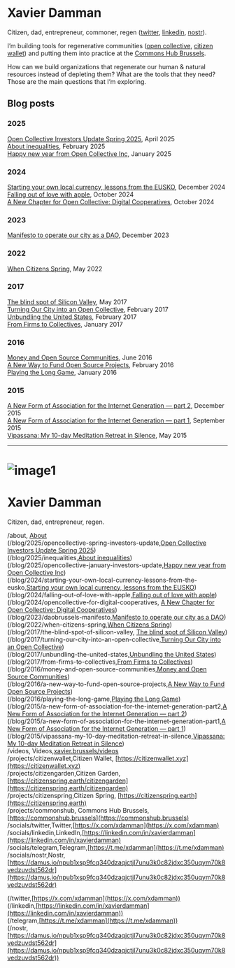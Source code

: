 # Xavier Damman

Citizen, dad, entrepreneur, commoner, regen ([twitter](https://twitter.com/xdamman), [linkedin](https://linkedin.com/in/xavierdamman), [nostr](https://damus.io/npub1xsp9fcq340dzaqjctjl7unu3k0c82jdxc350uqym70k8vedzuvdst562dr)).

I’m building tools for regenerative communities ([open collective](https://opencollective.xyz), [citizen wallet](https://citizenwallet.xyz/)) and putting them into practice at the [Commons Hub Brussels](https://commonshub.brussels/).

How can we build organizations that regenerate our human & natural resources instead of depleting them? What are the tools that they need? Those are the main questions that I’m exploring.

## Blog posts

### 2025

[Open Collective Investors Update Spring 2025](https://docs.google.com/document/d/1M8bBMuiA5kVgxQIKycz41JsIxzZzMMnKFNjb4pZOkE0/edit?tab=t.0), April 2025  
[About inequalities](https://docs.google.com/document/d/1-3zMlg4YOyegGjnqisD6nI-5Fn4_-g6Xp8NALTPxvpo/edit?tab=t.0), February 2025  
[Happy new year from Open Collective Inc](https://docs.google.com/document/d/1QvAmd1JN2n0MstM06UPtrQEEOyJV34jkcyhxlTFJ4OM/edit?tab=t.0), January 2025

### 2024

[Starting your own local currency, lessons from the EUSKO](https://docs.google.com/document/d/1c1PQMvMS4gz2HlDdR3ag1NrX5r6vsjRbsp2VfEpoTf0/edit?tab=t.0#heading=h.560msx21xkyp), December 2024  
[Falling out of love with apple](https://docs.google.com/document/d/1R4ixBrU0HJ8f30te-O31AMzp7kujF7qcGfZKO74K0og/edit?tab=t.0), October 2024  
[A New Chapter for Open Collective: Digital Cooperatives](https://docs.google.com/document/d/1M0vnjri84AhfiqpaLmkWrey_QwSPEFhWReR3JmEwvD8/edit), October 2024

### 2023

[Manifesto to operate our city as a DAO](https://docs.google.com/document/d/1NG6watiAGqd4jY1ymxbNAW8UF9PknQQJw-8wriXmbDY/edit?tab=t.0), December 2023

### 2022

[When Citizens Spring](https://docs.google.com/document/d/1wsX0T0SXvi4u4xra7t8e5eMcKLjvAGbULxYWt92yqV0/edit), May 2022

### 2017

[The blind spot of Silicon Valley](https://docs.google.com/document/d/1fRjGcHzUnsVTjfvdoPbUpZUNkm8pijSg5aV61nUpjKQ/edit?tab=t.0), May 2017  
[Turning Our City into an Open Collective](https://docs.google.com/document/d/1wVCm6020cQYVJ49rA4x6fxjI8l3cB71FT8Zp4H2A5_o/edit?tab=t.0), February 2017  
[Unbundling the United States](https://docs.google.com/document/d/1SFGQbS2tFhZQU_EAqEkdPChbNIrsQI1IVyQsZop1rX0/edit?tab=t.0#heading=h.7vztihq3whv3), February 2017  
[From Firms to Collectives](https://docs.google.com/document/d/16Q_XMJDzoDy3XJcalSB0g4Np98gQMMAfu64Pik5ZCgQ/edit?tab=t.0#heading=h.6bj7dihn8jsn), January 2017

### 2016

[Money and Open Source Communities](https://docs.google.com/document/d/1O6tKnIgLV5SuO6f6r7coiqWS1b_5CQSBN4Pi5GVyXxw/edit?tab=t.0#heading=h.io2lcrl7ydbd), June 2016  
[A New Way to Fund Open Source Projects](https://docs.google.com/document/d/1Ve_Mg0_Zj9fKSTvQODRUALqvFtiX9xq2ZMzbPytZrgc/edit?tab=t.0), February 2016  
[Playing the Long Game](https://docs.google.com/document/d/1DHq5SBGrsV1npOizUKmer3mfRrwnYFVpl4e2XeaP_No/edit?tab=t.0#heading=h.q8u4ew8ssypy), January 2016

### 2015

[A New Form of Association for the Internet Generation — part 2](https://docs.google.com/document/d/1wP6PROx2AgtV7VDdUYDD6oQiCtSW4R8BOplAbt7PyDw/edit?tab=t.0), December 2015  
[A New Form of Association for the Internet Generation — part 1](https://docs.google.com/document/d/1nB_HlbaST2TBYyinxZLKcz0dwjGLi0uKkeKhLxeEpw8/edit?tab=t.0#heading=h.d0xroirb1ubp), September 2015  
[Vipassana: My 10-day Meditation Retreat in Silence](https://docs.google.com/document/d/17JPxtFchF9y8U3bcIki82sQhFWJ2uWIgDqZ_sVJra2c/edit?tab=t.0), May 2015

---

# ![image1](./images/index_image1.png)

# Xavier Damman

Citizen, dad, entrepreneur, regen.

/about, [About](https://docs.google.com/document/d/1x1mxg2vWwECHjt5rdY09cwxZos8vEJ0OH98c3bnNaCA/edit?tab=t.0)  
(/blog/2025/opencollective-spring-investors-update,[Open Collective Investors Update Spring 2025](https://docs.google.com/document/d/1M8bBMuiA5kVgxQIKycz41JsIxzZzMMnKFNjb4pZOkE0/edit?tab=t.0))  
(/blog/2025/inequalities,[About inequalities](https://docs.google.com/document/d/1-3zMlg4YOyegGjnqisD6nI-5Fn4_-g6Xp8NALTPxvpo/edit?tab=t.0))  
(/blog/2025/opencollective-january-investors-update,[Happy new year from Open Collective Inc](https://docs.google.com/document/d/1QvAmd1JN2n0MstM06UPtrQEEOyJV34jkcyhxlTFJ4OM/edit?tab=t.0))  
(/blog/2024/starting-your-own-local-currency-lessons-from-the-eusko,[Starting your own local currency, lessons from the EUSKO](https://docs.google.com/document/d/1c1PQMvMS4gz2HlDdR3ag1NrX5r6vsjRbsp2VfEpoTf0/edit?tab=t.0#heading=h.560msx21xkyp))  
(/blog/2024/falling-out-of-love-with-apple,[Falling out of love with apple](https://docs.google.com/document/d/1R4ixBrU0HJ8f30te-O31AMzp7kujF7qcGfZKO74K0og/edit?tab=t.0))  
(/blog/2024/opencollective-for-digital-cooperatives, [A New Chapter for Open Collective: Digital Cooperatives](https://docs.google.com/document/d/1M0vnjri84AhfiqpaLmkWrey_QwSPEFhWReR3JmEwvD8/edit?tab=t.0))  
(/blog/2023/daobrussels-manifesto,[Manifesto to operate our city as a DAO](https://docs.google.com/document/d/1NG6watiAGqd4jY1ymxbNAW8UF9PknQQJw-8wriXmbDY/edit?tab=t.0))  
(/blog/2022/when-citizens-spring,[When Citizens Spring](https://docs.google.com/document/d/1wsX0T0SXvi4u4xra7t8e5eMcKLjvAGbULxYWt92yqV0/edit))  
(/blog/2017/the-blind-spot-of-silicon-valley, [The blind spot of Silicon Valley](https://docs.google.com/document/d/1fRjGcHzUnsVTjfvdoPbUpZUNkm8pijSg5aV61nUpjKQ/edit?tab=t.0))  
(/blog/2017/turning-our-city-into-an-open-collective,[Turning Our City into an Open Collective](https://docs.google.com/document/d/1wVCm6020cQYVJ49rA4x6fxjI8l3cB71FT8Zp4H2A5_o/edit?tab=t.0))  
(/blog/2017/unbundling-the-united-states,[Unbundling the United States](https://docs.google.com/document/d/1SFGQbS2tFhZQU_EAqEkdPChbNIrsQI1IVyQsZop1rX0/edit?tab=t.0#heading=h.7vztihq3whv3))  
(/blog/2017/from-firms-to-collectives,[From Firms to Collectives](https://docs.google.com/document/d/16Q_XMJDzoDy3XJcalSB0g4Np98gQMMAfu64Pik5ZCgQ/edit?tab=t.0#heading=h.6bj7dihn8jsn))  
(/blog/2016/money-and-open-source-communities,[Money and Open Source Communities](https://docs.google.com/document/d/1O6tKnIgLV5SuO6f6r7coiqWS1b_5CQSBN4Pi5GVyXxw/edit?tab=t.0#heading=h.io2lcrl7ydbd))  
(/blog/2016/a-new-way-to-fund-open-source-projects,[A New Way to Fund Open Source Projects](https://docs.google.com/document/d/1Ve_Mg0_Zj9fKSTvQODRUALqvFtiX9xq2ZMzbPytZrgc/edit?tab=t.0))  
(/blog/2016/playing-the-long-game,[Playing the Long Game](https://docs.google.com/document/d/1DHq5SBGrsV1npOizUKmer3mfRrwnYFVpl4e2XeaP_No/edit?tab=t.0#heading=h.q8u4ew8ssypy))  
(/blog/2015/a-new-form-of-association-for-the-internet-generation-part2,[A New Form of Association for the Internet Generation — part 2](https://docs.google.com/document/d/1wP6PROx2AgtV7VDdUYDD6oQiCtSW4R8BOplAbt7PyDw/edit?tab=t.0))  
(/blog/2015/a-new-form-of-association-for-the-internet-generation-part1,[A New Form of Association for the Internet Generation — part 1](https://docs.google.com/document/d/1nB_HlbaST2TBYyinxZLKcz0dwjGLi0uKkeKhLxeEpw8/edit?tab=t.0#heading=h.d0xroirb1ubp))  
(/blog/2015/vipassana-my-10-day-meditation-retreat-in-silence,[Vipassana: My 10-day Meditation Retreat in Silence](https://docs.google.com/document/d/17JPxtFchF9y8U3bcIki82sQhFWJ2uWIgDqZ_sVJra2c/edit?tab=t.0))  
/videos, Videos,[xavier.brussels/videos](https://docs.google.com/document/d/1zDb8M3Bdyl8mXOwfVrGEeVK57SI2hxpdgaDuM3queL0/edit)  
/projects/citizenwallet,Citizen Wallet, [https://citizenwallet.xyz](https://citizenwallet.xyz)  
/projects/citizengarden,Citizen Garden, [https://citizenspring.earth/citizengarden](https://citizenspring.earth/citizengarden)   
/projects/citizenspring,Citizen Spring, [https://citizenspring.earth](https://citizenspring.earth)   
/projects/commonshub, Commons Hub Brussels, [https://commonshub.brussels](https://commonshub.brussels)   
/socials/twitter,Twitter,[https://x.com/xdamman](https://x.com/xdamman)  
/socials/linkedin,LinkedIn,[https://linkedin.com/in/xavierdamman](https://linkedin.com/in/xavierdamman)  
/socials/telegram,Telegram,[https://t.me/xdamman](https://t.me/xdamman)   
/socials/nostr,Nostr,[https://damus.io/npub1xsp9fcq340dzaqjctjl7unu3k0c82jdxc350uqym70k8vedzuvdst562dr](https://damus.io/npub1xsp9fcq340dzaqjctjl7unu3k0c82jdxc350uqym70k8vedzuvdst562dr)

(/twitter,[https://x.com/xdamman](https://x.com/xdamman))  
(/linkedin,[https://linkedin.com/in/xavierdamman](https://linkedin.com/in/xavierdamman))  
(/telegram,[https://t.me/xdamman](https://t.me/xdamman))  
(/nostr,[https://damus.io/npub1xsp9fcq340dzaqjctjl7unu3k0c82jdxc350uqym70k8vedzuvdst562dr](https://damus.io/npub1xsp9fcq340dzaqjctjl7unu3k0c82jdxc350uqym70k8vedzuvdst562dr))


